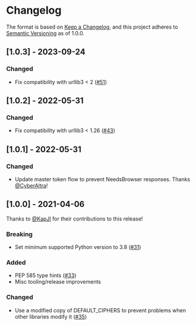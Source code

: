 # Changelog

The format is based on [Keep a Changelog](https://keepachangelog.com/en/1.0.0/),
and this project adheres to [Semantic Versioning](https://semver.org/spec/v2.0.0.html) as of 1.0.0.

## [1.0.3] - 2023-09-24

### Changed

- Fix compatibility with urllib3 < 2 ([#51](https://github.com/simon-weber/gpsoauth/pull/51))

## [1.0.2] - 2022-05-31

### Changed

- Fix compatibility with urllib3 < 1.26 ([#43](https://github.com/simon-weber/gpsoauth/pull/43))

## [1.0.1] - 2022-05-31

### Changed

- Update master token flow to prevent NeedsBrowser responses. Thanks [@CyberAltra](https://github.com/CyberAltra)!

## [1.0.0] - 2021-04-06

Thanks to [@KapJI](https://github.com/KapJI) for their contributions to this release!

### Breaking

- Set minimum supported Python version to 3.8 ([#31](https://github.com/simon-weber/gpsoauth/pull/31))

### Added

- PEP 585 type hints ([#33](https://github.com/simon-weber/gpsoauth/pull/33))
- Misc tooling/release improvements

### Changed

- Use a modified copy of DEFAULT_CIPHERS to prevent problems when other libraries modify it ([#35](https://github.com/simon-weber/gpsoauth/pull/35))
